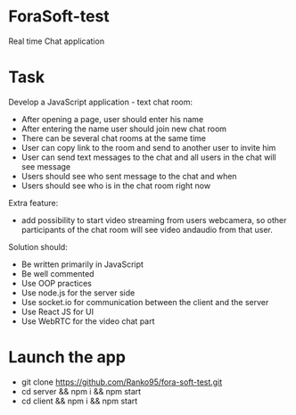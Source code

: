 # ForaSoft-test
Real time Chat application

# Task

Develop a JavaScript application - text chat room:

* After opening a page, user should enter his name
* After entering the name user should join new chat room
* There can be several chat rooms at the same time
* User can copy link to the room and send to another user to invite him
* User can send text messages to the chat and all users in the chat will see message
* Users should see who sent message to the chat and when
* Users should see who is in the chat room right now

Extra feature: 

* add possibility to start video streaming from users webcamera, so other participants of the chat room will see video andaudio from that user.

Solution should:

* Be written primarily in JavaScript
* Be well commented
* Use OOP practices
* Use node.js for the server side
* Use socket.io for communication between the client and the server
* Use React JS for UI
* Use WebRTC for the video chat part

# Launch the app

* git clone https://github.com/Ranko95/fora-soft-test.git
* cd server && npm i && npm start
* cd client && npm i && npm start
